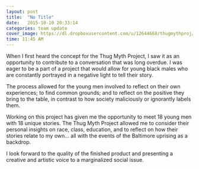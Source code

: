 ```yaml
---
layout: post
title:  "No Title"
date:   2015-10-10 20:33:14
categories: team update
cover_image: https://dl.dropboxusercontent.com/u/12644668/thugmythproj/nick.jpg
time: 11:45 AM
---
```


When I first heard the concept for the Thug Myth Project, I saw it as an opportunity to contribute to a conversation that was long overdue.  I was eager to be a part of a project that would  allow for young black males who are constantly portrayed in a negative light to tell their story.

The process allowed for the young men  involved to reflect on their own experiences; to find common grounds; and to reflect on the positive they bring to the table, in contrast to how society maliciously or ignorantly labels them. 

Working on this project has given me the opportunity to meet 18 young men with 18 unique stories. The Thug Myth Project allowed me to consider their personal insights on race, class, education, and to reflect on how their stories relate to my own… all with the events of the Baltimore uprising as a backdrop. 

I look forward to the quality of the finished product and presenting a creative and artistic voice to a marginalized social issue. 
